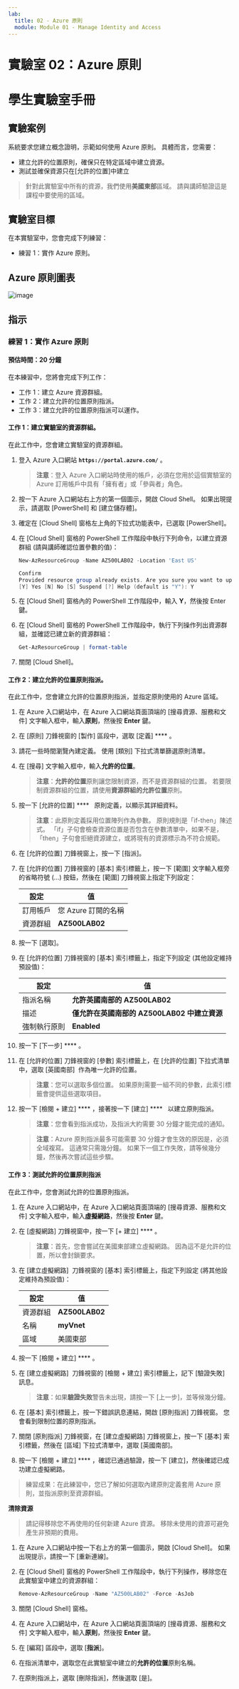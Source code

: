 ```yaml
---
lab:
  title: 02 - Azure 原則
  module: Module 01 - Manage Identity and Access
---
```


# <a name="lab-02-azure-policy"></a>實驗室 02：Azure 原則
# <a name="student-lab-manual"></a>學生實驗室手冊

## <a name="lab-scenario"></a>實驗案例

系統要求您建立概念證明，示範如何使用 Azure 原則。 具體而言，您需要：

- 建立允許的位置原則，確保只在特定區域中建立資源。
- 測試並確保資源只在[允許的位置]中建立

> 針對此實驗室中所有的資源，我們使用**美國東部**區域。 請與講師驗證這是課程中要使用的區域。 

## <a name="lab-objectives"></a>實驗室目標

在本實驗室中，您會完成下列練習：

- 練習 1：實作 Azure 原則。 

## <a name="azure-policy-diagram"></a>Azure 原則圖表

![image](https://user-images.githubusercontent.com/91347931/157511920-19c1f06c-86bd-440d-80ac-d96aa27aefff.png)

## <a name="instructions"></a>指示

### <a name="exercise-1-implement-azure-policy"></a>練習 1：實作 Azure 原則

#### <a name="estimated-timing-20-minutes"></a>預估時間：20 分鐘

在本練習中，您將會完成下列工作：

- 工作 1：建立 Azure 資源群組。 
- 工作 2：建立允許的位置原則指派。
- 工作 3：建立允許的位置原則指派可以運作。 

#### <a name="task-1-create-a-resource-group-for-the-lab"></a>工作 1：建立實驗室的資源群組。 

在此工作中，您會建立實驗室的資源群組。 

1. 登入 Azure 入口網站 **`https://portal.azure.com/`** 。

    >**注意**：登入 Azure 入口網站時使用的帳戶，必須在您用於這個實驗室的 Azure 訂用帳戶中具有「擁有者」或「參與者」角色。

1. 按一下 Azure 入口網站右上方的第一個圖示，開啟 Cloud Shell。 如果出現提示，請選取 [PowerShell] 和 [建立儲存體]。

1. 確定在 [Cloud Shell] 窗格左上角的下拉式功能表中，已選取 [PowerShell]。

1. 在 [Cloud Shell] 窗格的 PowerShell 工作階段中執行下列命令，以建立資源群組 (請與講師確認位置參數的值)：

    ```powershell
    New-AzResourceGroup -Name AZ500LAB02 -Location 'East US'
    
    Confirm
    Provided resource group already exists. Are you sure you want to update it?
    [Y] Yes [N] No [S] Suspend [?] Help (default is "Y"): Y
    ```
1. 在 [Cloud Shell] 窗格內的 PowerShell 工作階段中，輸入 **Y**，然後按 Enter 鍵。

1. 在 [Cloud Shell] 窗格的 PowerShell 工作階段中，執行下列操作列出資源群組，並確認已建立新的資源群組：

    ```powershell
    Get-AzResourceGroup | format-table
    ```

1. 關閉 [Cloud Shell]。

#### <a name="task-2-create-an-allowed-locations-policy-assignment"></a>工作 2：建立允許的位置原則指派。

在此工作中，您會建立允許的位置原則指派，並指定原則使用的 Azure 區域。 

1. 在 Azure 入口網站中，在 Azure 入口網站頁面頂端的 [搜尋資源、服務和文件] 文字輸入框中，輸入**原則**，然後按 **Enter** 鍵。

1. 在 [原則] 刀鋒視窗的 [製作] 區段中，選取 [定義] **** 。

1. 請花一些時間瀏覽內建定義。 使用 [類別] 下拉式清單篩選原則清單。

1. 在 [搜尋] 文字輸入框中，輸入**允許的位置**。 

   >**注意**：**允許的位置**原則讓您限制資源，而不是資源群組的位置。 若要限制資源群組的位置，請使用**資源群組的允許位置**原則。

1. 按一下 [允許的位置] ****   原則定義，以顯示其詳細資料。 

   >**注意**：此原則定義採用位置陣列作為參數。 原則規則是「if-then」陳述式。 「if」子句會檢查資源位置是否包含在參數清單中，如果不是，「then」子句會拒絕資源建立，或將現有的資源標示為不符合規範。

1. 在 [允許的位置] 刀鋒視窗上，按一下 [指派]。

1. 在 [允許的位置] 刀鋒視窗的 [基本] 索引標籤上，按一下 [範圍] 文字輸入框旁的省略符號 (…) 按鈕，然後在 [範圍] 刀鋒視窗上指定下列設定：

   |設定|值|
   |---|---|
   |訂用帳戶|您 Azure 訂閱的名稱|
   |資源群組|**AZ500LAB02**|

1. 按一下 [選取]。

1. 在 [允許的位置] 刀鋒視窗的 [基本] 索引標籤上，指定下列設定 (其他設定維持預設值)：

   |設定|值|
   |---|---|
   |指派名稱|**允許英國南部的 AZ500LAB02**|
   |描述|**僅允許在英國南部的 AZ500LAB02 中建立資源**|
   |強制執行原則|**Enabled**|

1. 按一下 [下一步] **** 。

1. 在 [允許的位置] 刀鋒視窗的 [參數] 索引標籤上，在 [允許的位置] 下拉式清單中，選取 [英國南部]  作為唯一允許的位置。 

   >**注意**：您可以選取多個位置。 如果原則需要一組不同的參數，此索引標籤會提供這些選取項目。 

1. 按一下 [檢閱 + 建立] **** ，接著按一下 [建立] ****   以建立原則指派。 

   >**注意**：您會看到指派成功，及指派大約需要 30 分鐘才能完成的通知。

   >**注意**：Azure 原則指派最多可能需要 30 分鐘才會生效的原因是，必須全域複寫。 這通常只需幾分鐘。  如果下一個工作失敗，請等候幾分鐘，然後再次嘗試這些步驟。

#### <a name="task-3-test-the-allowed-locations-policy-assignment"></a>工作 3：測試允許的位置原則指派

在此工作中，您會測試允許的位置原則指派。 

1. 在 Azure 入口網站中，在 Azure 入口網站頁面頂端的 [搜尋資源、服務和文件] 文字輸入框中，輸入**虛擬網路**，然後按 **Enter** 鍵。

1. 在 [虛擬網路] 刀鋒視窗中，按一下 [+ 建立] **** 。

   >**注意**：首先，您會嘗試在美國東部建立虛擬網路。 因為這不是允許的位置，所以會封鎖要求。 

1. 在 [建立虛擬網路]  刀鋒視窗的 [基本] 索引標籤上，指定下列設定 (將其他設定維持為預設值)：

    |設定|值|
    |---|---|
    |資源群組|**AZ500LAB02**|
    |名稱|**myVnet**|
    |區域|美國東部|

1. 按一下 [檢閱 + 建立] **** 。 

1. 在 [建立虛擬網路]  刀鋒視窗的 [檢閱 + 建立] 索引標籤上，記下 [驗證失敗] 訊息。 

    > **注意**：如果**驗證失敗**警告未出現，請按一下 [上一步]，並等候幾分鐘。

1. 在 [基本] 索引標籤上，按一下錯誤訊息連結，開啟 [原則指派] 刀鋒視窗。 您會看到限制位置的原則指派。

1. 關閉 [原則指派] 刀鋒視窗，在 [建立虛擬網路] 刀鋒視窗上，按一下 [基本] 索引標籤，然後在 [區域] 下拉式清單中，選取 [英國南部]。

1. 按一下 [檢閱 + 建立] **** ，確認已通過驗證，按一下 [建立]，然後確認已成功建立虛擬網路。 

> 練習成果：在此練習中，您已了解如何選取內建原則定義套用 Azure 原則，並指派原則至資源群組。

**清除資源**

> 請記得移除您不再使用的任何新建 Azure 資源。 移除未使用的資源可避免產生非預期的費用。

1. 在 Azure 入口網站中按一下右上方的第一個圖示，開啟 [Cloud Shell]。 如果出現提示，請按一下 [重新連線]。

1. 在 [Cloud Shell] 窗格的 PowerShell 工作階段中，執行下列操作，移除您在此實驗室中建立的資源群組：
  
    ```powershell
    Remove-AzResourceGroup -Name "AZ500LAB02" -Force -AsJob
    ```
1.  關閉 [Cloud Shell] 窗格。 
  
1. 在 Azure 入口網站中，在 Azure 入口網站頁面頂端的 [搜尋資源、服務和文件] 文字輸入框中，輸入**原則**，然後按 **Enter** 鍵。

1. 在 [編寫] 區段中，選取 [**指派**]。

1. 在指派清單中，選取您在此實驗室中建立的**允許的位置**原則名稱。

1. 在原則指派上，選取 [刪除指派]，然後選取 [是]。
